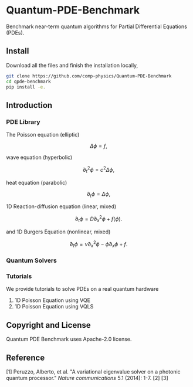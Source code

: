 # Quantum-PDE-Benchmark
Benchmark near-term quantum algorithms for Partial Differential Equations (PDEs).

## Install
Download all the files and finish the installation locally,

```bash
git clone https://github.com/comp-physics/Quantum-PDE-Benchmark
cd qpde-benchmark
pip install -e.
```

## Introduction


### PDE Library

The Poisson equation (elliptic)

$$
\Delta \phi = f,
$$

wave equation (hyperbolic)

$$
\partial_t^2 \phi = c^2 \Delta  \phi,
$$

heat equation (parabolic)

$$
\partial_t \phi =  \Delta  \phi,
$$

1D Reaction-diffusion equation (linear, mixed)

$$
\partial_t \phi =  D\partial_x^2\phi + f(\phi).
$$

and 1D Burgers Equation (nonlinear, mixed)

$$
\partial_t \phi =  \nu \partial_x^2\phi - \phi \partial_x \phi + f.
$$

### Quantum Solvers

### Tutorials

We provide tutorials to solve PDEs on a real quantum hardware
1. 1D Poisson Equation using VQE
1. 1D Poisson Equation using VQLS


## Copyright and License
Quantum PDE Benchmark uses Apache-2.0 license.

## Reference
[1] Peruzzo, Alberto, et al. "A variational eigenvalue solver on a photonic quantum processor." *Nature communications* 5.1 (2014): 1-7.
[2]
[3]

